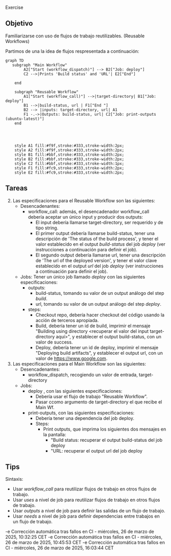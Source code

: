 Exercise
## Objetivo
Familiarizarse con uso de flujos de trabajo reutilizables. (Reusable Workflows)

Partimos de una la idea de flujos respresentada a continuación:

```mermaid
graph TD
   subgraph "Main Workflow"        
        A2["Start (workflow_dispatch)"] --> B2["Job: deploy"]               
        C2 -->|Prints 'Build status' and 'URL'| E2["End"]
      
    end

    subgraph "Reusable Workflow"
        A1["Start (workflow_call)"] -->|target-directory| B1["Job: deploy"]      
        B1 -->|build-status, url | F1["End "]        
        B2 --> |inputs: target-directory, url| A1
        F1 -.->|Outputs: build-status, url| C2["Job: print-outputs (ubuntu-latest)"]          
    end

 

  
    style A1 fill:#f9f,stroke:#333,stroke-width:2px;
    style A2 fill:#f9f,stroke:#333,stroke-width:2px;
    style B1 fill:#bbf,stroke:#333,stroke-width:2px;
    style B2 fill:#bbf,stroke:#333,stroke-width:2px;    
    style C2 fill:#bbf,stroke:#333,stroke-width:1px;
    style F1 fill:#fc9,stroke:#333,stroke-width:2px;
    style E2 fill:#fc9,stroke:#333,stroke-width:2px;

``` 

## Tareas


2. Las especificaciones para el Reusable Workflow son las siguientes:   
   - Desencadenantes:
     - workflow_call: además, el desencadenador workflow_call debería aceptar un único input y producir dos outputs:
       - El input debería llamarse target-directory, ser requerido y de tipo string.
       - El primer output debería llamarse build-status, tener una descripción de 'The status of the build process', y tener el valor establecido en el output *build-status* del job *deploy* (ver instrucciones a continuación para definir el job).
       - El segundo output debería llamarse url, tener una descripción de 'The url of the deployed version', y tener el valor clave establecido en el output *url* del job *deploy* (ver instrucciones a continuación para definir el job).
   - Jobs: Tener un único job llamado *deploy* con las siguientes especificaciones:  
      - outputs:
          - build-status, tomando su valor de un output análogo del step *build*.
          - url, tomando su valor de un output análogo del step *deploy*.
      - steps:
          - Checkout repo, debería hacer checkout del código usando la acción de terceros apropiada.
          - Build, debería tener un id de build, imprimir el mensaje "Building using directory <recuperar el valor del input target-directory aquí>", y establecer el output build-status, con un valor de success.
          - Deploy, debería tener un id de deploy, imprimir el mensaje "Deploying build artifacts", y establecer el output url, con un valor de https://www.google.com.
4. Las especificaciones para el Main Workflow son las siguientes:   
   - Desencadenantes:
     - workflow_dispatch, recogiendo un valor de entrada, target-directory
   - Jobs: 
      - deploy , con las siguientes especificaciones:
        - Debería usar el flujo de trabajo "Reusable Workflow". 
        - Pasar ccomo argumento de target-directory el que recibe el Main Wf.
      - print-outputs, con las siguientes especificaciones:
        - Debería tener una dependencia del job deploy.
        - Steps: 
          - Print outputs, que imprima los siguientes dos mensajes en la pantalla:
            - "Build status: recuperar el output build-status del job deploy
            - "URL: recuperar el output url del job deploy


## Tips

Sintaxis:
  - Usar *workflow_call* para reutilizar flujos de trabajo en otros flujos de trabajo.
  - Usar *uses* a nivel de job para reutilizar flujos de trabajo en otros flujos de trabajo.
  - Usar *outputs* a nivel de job para definir las salidas de un flujo de trabajo.
  - Usar *needs* a nivel de job para definir dependencias entre trabajos en un flujo de trabajo.


-e 
Corrección automática tras fallos en CI - miércoles, 26 de marzo de 2025, 10:32:25 CET
-e 
Corrección automática tras fallos en CI - miércoles, 26 de marzo de 2025, 10:45:53 CET
-e 
Corrección automática tras fallos en CI - miércoles, 26 de marzo de 2025, 16:03:44 CET
